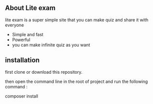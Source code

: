 

## About Lite exam

lite exam is a super simple site that you can make quiz and share it with everyone

- Simple and fast
- Powerful
- you can make infinite quiz as you want

## installation

first clone or download this repository.

then open the command line in the root of project and run the following command :

composer install
